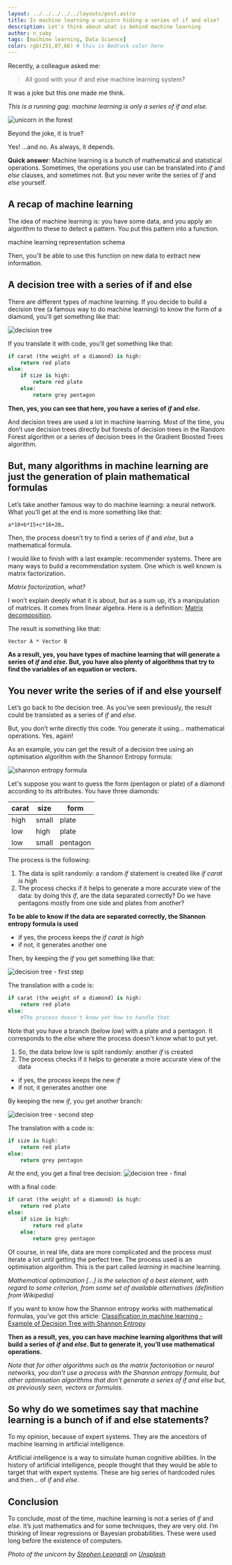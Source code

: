 ```yaml
---
layout: ../../../../../layouts/post.astro
title: Is machine learning a unicorn hiding a series of if and else?
description: Let's think about what is behind machine learning
author: n_saby
tags: [machine learning, Data Science]
color: rgb(251,87,66) # this is Bedrock color here
---
```


Recently, a colleague asked me:

> All good with your if and else machine learning system?

It was a joke but this one made me think. 

*This is a running gag: machine learning is only a series of if and else.*

![unicorn in the forest](unicorn_forest.jpg)

Beyond the joke, it is true?

Yes! …and no. As always, it depends.

**Quick answer**: Machine learning is a bunch of mathematical and statistical operations. Sometimes, the operations you use can be translated into *if* and *else* clauses, and sometimes not. But you never write the series of *if* and *else* yourself.

## A recap of machine learning
The idea of machine learning is: you have some data, and you apply an algorithm to these to detect a pattern. You put this pattern into a function.

machine learning representation schema

Then, you'll be able to use this function on new data to extract new information.

## A decision tree with a series of if and else

There are different types of machine learning. If you decide to build a decision tree (a famous way to do machine learning) to know the form of a diamond, you’ll get something like that:

![decision tree](decision_tree.png)

If you translate it with code, you’ll get something like that:

```python
if carat (the weight of a diamond) is high:
    return red plate
else:
    if size is high:
        return red plate
    else:
        return grey pentagon
```

**Then, yes, you can see that here, you have a series of *if* and *else*.**

And decision trees are used a lot in machine learning. Most of the time, you don’t use decision trees directly but forests of decision trees in the Random Forest algorithm or a series of decision trees in the Gradient Boosted Trees algorithm.

## But, many algorithms in machine learning are just the generation of plain mathematical formulas

Let’s take another famous way to do machine learning: a neural network. What you’ll get at the end is more something like that: 

```
a*10+b*15+c*16+20…
```

Then, the process doesn’t try to find a series of *if* and *else*, but a mathematical formula.

I would like to finish with a last example: recommender systems. There are many ways to build a recommendation system. One which is well known is matrix factorization.

*Matrix factorization, what?*

I won’t explain deeply what it is about, but as a sum up, it’s a manipulation of matrices. It comes from linear algebra.
Here is a definition: [Matrix decomposition](https://en.wikipedia.org/wiki/Matrix_decomposition).

The result is something like that: 

```
Vector A * Vector B
```

**As a result, yes, you have types of machine learning that will generate a series of *if* and *else*. But, you have also plenty of algorithms that try to find the variables of an equation or vectors.**

## You never write the series of if and else yourself

Let’s go back to the decision tree. As you’ve seen previously, the result could be translated as a series of *if* and *else*.

But, you don’t write directly this code. You generate it using… mathematical operations. Yes, again! 

As an example, you can get the result of a decision tree using an optimisation algorithm with the Shannon Entropy formula:

![shannon entropy formula](formula.png)

Let's suppose you want to guess the form (pentagon or plate) of a diamond according to its attributes. You have three diamonds:

| **carat** | **size** | **form** |
|-----------|----------|----------|
| high      | small    | plate    |
| low       | high     | plate    |
| low       | small    | pentagon |


The process is the following:
1. The data is split randomly: a random *if* statement is created like *if carat is high*
2. The process checks if it helps to generate a more accurate view of the data: by doing this *if*, are the data separated correctly? Do we have pentagons mostly from one side and plates from another? 
   
**To be able to know if the data are separated correctly, the Shannon entropy formula is used**

- if yes, the process keeps the *if carat is high*
- if not, it generates another one

Then, by keeping the *if* you get something like that:
  
![decision tree - first step](decision_tree_first_step.png)

The translation with a code is:

```python
if carat (the weight of a diamond) is high:
    return red plate
else:
    #The process doesn't know yet how to handle that
```

Note that you have a branch (below *low*) with a plate and a pentagon. It corresponds to the *else* where the process doesn't know what to put yet.

1. So, the data below *low* is split randomly: another *if* is created
2. The process checks if it helps to generate a more accurate view of the data

- if yes, the process keeps the new *if*
- if not, it generates another one
  
By keeping the new *if*, you get another branch:

![decision tree - second step](decision_tree_second_step.png)

The translation with a code is:
```python
if size is high:
    return red plate
else:
    return grey pentagon
```

At the end, you get a final tree decision:
![decision tree - final](decision_tree_final.png)

with a final code:

```python
if carat (the weight of a diamond) is high:
    return red plate
else:
    if size is high:
        return red plate
    else:
        return grey pentagon
```

Of course, in real life, data are more complicated and the process must iterate a lot until getting the perfect tree. The process used is an optimisation algorithm. This is the part called *learning* in machine learning.

*Mathematical optimization [...] is the selection of a best element, with regard to some criterion, from some set of available alternatives (definition from Wikipedia)*

If you want to know how the Shannon entropy works with mathematical formulas, you’ve got this article: [Classification in machine learning - Example of Decision Tree with Shannon Entropy](https://medium.zenika.com/classification-in-machine-learning-example-of-decision-tree-with-shannon-entropy-945fc8e2a3fb)

**Then as a result, yes, you can have machine learning algorithms that will build a series of *if* and *else*. But to generate it, you’ll use mathematical operations.**

*Note that for other algorithms such as the matrix factorisation or neural networks, you don't use a process with the Shannon entropy formula, but other optimisation algorithms that don't generate a series of if and else but, as previously seen, vectors or formulas.*

## So why do we sometimes say that machine learning is a bunch of if and else statements?

To my opinion, because of expert systems. They are the ancestors of machine learning in artificial intelligence.

Artificial intelligence is a way to simulate human cognitive abilities. In the history of artificial intelligence, people thought that they would be able to target that with expert systems. These are big series of hardcoded rules and then... of *if* and *else*.

## Conclusion
To conclude, most of the time, machine learning is not a series of *if* and *else*. It’s just mathematics and for some techniques, they are very old. I’m thinking of linear regressions or Bayesian probabilities. These were used long before the existence of computers.

*Photo of the unicorn by <a href="https://unsplash.com/@stephenleo1982?utm_source=unsplash&utm_medium=referral&utm_content=creditCopyText">Stephen Leonardi</a> on <a href="https://unsplash.com/s/photos/unicorn?utm_source=unsplash&utm_medium=referral&utm_content=creditCopyText">Unsplash</a>*
